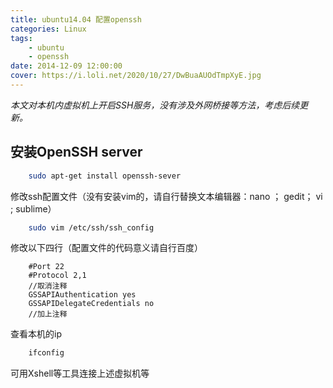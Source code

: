 ```yaml
---
title: ubuntu14.04 配置openssh  
categories: Linux  
tags: 
    - ubuntu 
    - openssh
date: 2014-12-09 12:00:00
cover: https://i.loli.net/2020/10/27/DwBuaAUOdTmpXyE.jpg
---
```


*本文对本机内虚拟机上开启SSH服务，没有涉及外网桥接等方法，考虑后续更新。*

## 安装OpenSSH server
```bash
	sudo apt-get install openssh-sever
```
修改ssh配置文件（没有安装vim的，请自行替换文本编辑器：nano ； gedit； vi ; sublime）  
```bash
	sudo vim /etc/ssh/ssh_config
```

修改以下四行（配置文件的代码意义请自行百度）
```
	#Port 22
	#Protocol 2,1 
	//取消注释
	GSSAPIAuthentication yes
	GSSAPIDelegateCredentials no  
	//加上注释
```
查看本机的ip
```bash
	ifconfig
```
可用Xshell等工具连接上述虚拟机等


